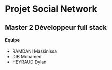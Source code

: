 # Projet Social Network
## Master 2 Développeur full stack

#### Equipe
- RAMDANI Massinissa
- DIB Mohamed
- HEYRAUD Dylan
